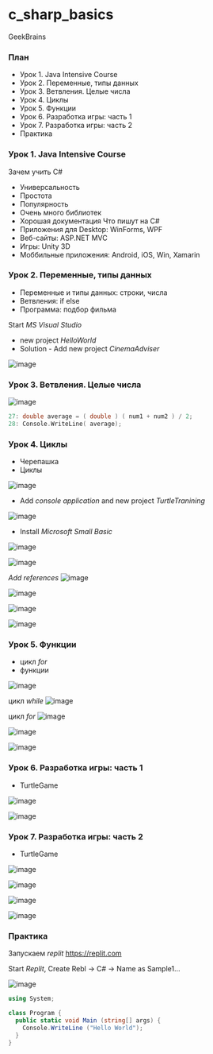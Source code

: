 # c_sharp_basics
GeekBrains

### План
* Урок 1. Java Intensive Course
* Урок 2. Переменные, типы данных
* Урок 3. Ветвления. Целые числа
* Урок 4. Циклы
* Урок 5. Функции
* Урок 6. Разработка игры: часть 1
* Урок 7. Разработка игры: часть 2
* Практика

### Урок 1. Java Intensive Course
Зачем учить C#
* Универсальность
* Простота
* Популярность
* Очень много библиотек
* Хорошая документация
Что пишут на C#
* Приложения для Desktop: WinForms, WPF
* Веб-сайты: ASP.NET MVC
* Игры: Unity 3D
* Моббильные приложения: Android, iOS, Win, Xamarin

### Урок 2. Переменные, типы данных
* Переменные и типы данных: строки, числа
* Ветвления: if else
* Программа: подбор фильма

Start _MS Visual Studio_
* new project _HelloWorld_
* Solution - Add new project _CinemaAdviser_

![image](https://github.com/user-attachments/assets/c642edd6-c890-4d9c-9eef-0d1fc2603da9)

### Урок 3. Ветвления. Целые числа

![image](https://github.com/user-attachments/assets/dda92f73-5b95-456e-8808-75e8eef72047)

```CPP
27: double average = ( double ) ( num1 + num2 ) / 2;
28: Console.WriteLine( average);
```

### Урок 4. Циклы
* Черепашка
* Циклы

![image](https://github.com/user-attachments/assets/0d3200a6-0236-42b2-9dd8-8badd7600b40)

* Add _console application_ and new project _TurtleTranining_

![image](https://github.com/user-attachments/assets/526b3e11-ca23-4770-858f-815fab7cada8)

* Install _Microsoft Small Basic_

![image](https://github.com/user-attachments/assets/1414940d-f3c2-4674-ab6f-0d6939a3977e)

![image](https://github.com/user-attachments/assets/95e490bb-56f7-47e7-9cb9-e56849431b85)

_Add references_
![image](https://github.com/user-attachments/assets/a427aae5-c933-4afa-86ea-bab60d67e03b)

![image](https://github.com/user-attachments/assets/13319ad2-e271-44d1-b04e-f4761b622a72)

![image](https://github.com/user-attachments/assets/3a02afa1-6662-43f1-8989-e182d7b0e934)

![image](https://github.com/user-attachments/assets/ca101b65-5881-42d9-903a-b0610b2503a3)

### Урок 5. Функции
* цикл _for_
* функции

![image](https://github.com/user-attachments/assets/846ed830-9e73-4df8-803f-f294bdc76689)

цикл _while_
![image](https://github.com/user-attachments/assets/d497dbda-fd8c-4157-a6d0-1b32df58a514)

цикл _for_
![image](https://github.com/user-attachments/assets/c11b9e38-48df-43f3-abfb-ddc07c41096e)

![image](https://github.com/user-attachments/assets/70b08859-b113-4b12-8c10-3ddebd14858d)

![image](https://github.com/user-attachments/assets/e156dab0-2e22-45b4-b1b1-97d99c8eb906)

### Урок 6. Разработка игры: часть 1
* TurtleGame

![image](https://github.com/user-attachments/assets/6a170ae4-cdf5-44a2-a3ad-03a6ee8813d3)

![image](https://github.com/user-attachments/assets/b7be2a94-241a-4966-b634-ae8a77fd04ce)


### Урок 7. Разработка игры: часть 2
* TurtleGame

![image](https://github.com/user-attachments/assets/8cd0f998-822d-4e30-aa20-f0dc2f112887)

![image](https://github.com/user-attachments/assets/99cd93eb-9ede-4e34-b8b5-3b064e7dd8fc)

![image](https://github.com/user-attachments/assets/0df16707-4653-42b8-83b6-f6b64c9503e5)

![image](https://github.com/user-attachments/assets/fbd0dc5a-1274-46c9-99b9-bb667950c83f)

### Практика
Запускаем _replit_ https://replit.com

Start _Replit_, Create Rebl -> C# -> Name as Sample1...

![image](https://github.com/user-attachments/assets/25e2b072-bf7e-4bee-8bec-e47199d7a0f7)


```Cs
using System;

class Program {
  public static void Main (string[] args) {
    Console.WriteLine ("Hello World");
  }
}
```


